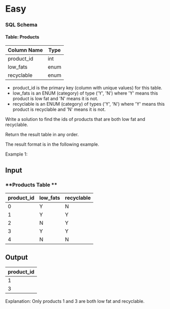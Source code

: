 # Easy

### SQL Schema  
#### Table: Products  

| Column Name | Type  |
|------------|-------|
| product_id | int   |
| low_fats   | enum  |
| recyclable | enum  |

- product_id is the primary key (column with unique values) for this table.
- low_fats is an ENUM (category) of type ('Y', 'N') where 'Y' means this product is low fat and 'N' means it is not.
- recyclable is an ENUM (category) of types ('Y', 'N') where 'Y' means this product is recyclable and 'N' means it is not.
  
Write a solution to find the ids of products that are both low fat and recyclable.

Return the result table in any order.

The result format is in the following example.

Example 1:

## Input

### **Products Table **

| product_id | low_fats | recyclable |
|------------|----------|------------|
| 0          | Y        | N          |
| 1          | Y        | Y          |
| 2          | N        | Y          |
| 3          | Y        | Y          |
| 4          | N        | N          |


## Output

| product_id |
|------------|
| 1          |
| 3          |

Explanation: Only products 1 and 3 are both low fat and recyclable.
